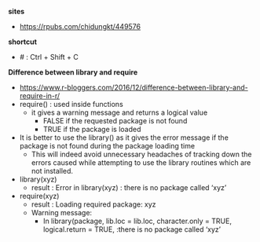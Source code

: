 <b>sites</b>
- https://rpubs.com/chidungkt/449576

<b>shortcut</b>
- \# : Ctrl + Shift + C

<b>Difference between library and require</b>
- https://www.r-bloggers.com/2016/12/difference-between-library-and-require-in-r/
- require() : used inside functions
  - it gives a warning message and returns a logical value
    - FALSE if the requested package is not found
    - TRUE if the package is loaded
- It is better to use the library() as it gives the error message if the package is not found during the package loading time
  - This will indeed avoid unnecessary headaches of tracking down the errors caused while attempting to use the library routines which are not installed.
- library(xyz)
  - result : Error in library(xyz) : there is no package called ‘xyz’
- require(xyz)
  - result : Loading required package: xyz
  - Warning message:
    - In library(package, lib.loc = lib.loc, character.only = TRUE, logical.return = TRUE, :there is no package called ‘xyz’


